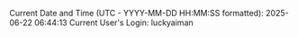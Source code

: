 Current Date and Time (UTC - YYYY-MM-DD HH:MM:SS formatted): 2025-06-22 06:44:13
Current User's Login: luckyaiman
